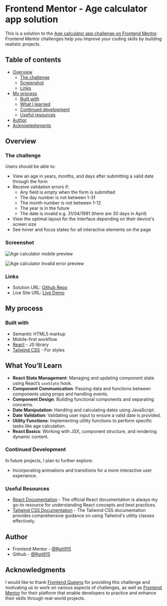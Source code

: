 # Frontend Mentor - Age calculator app solution

This is a solution to the [Age calculator app challenge on Frontend Mentor](https://www.frontendmentor.io/challenges/age-calculator-app-dF9DFFpj-Q). Frontend Mentor challenges help you improve your coding skills by building realistic projects.

## Table of contents

- [Overview](#overview)
  - [The challenge](#the-challenge)
  - [Screenshot](#screenshot)
  - [Links](#links)
- [My process](#my-process)
  - [Built with](#built-with)
  - [What I learned](#what-i-learned)
  - [Continued development](#continued-development)
  - [Useful resources](#useful-resources)
- [Author](#author)
- [Acknowledgments](#acknowledgments)

## Overview

### The challenge

Users should be able to:

- View an age in years, months, and days after submitting a valid date through the form
- Receive validation errors if:
  - Any field is empty when the form is submitted
  - The day number is not between 1-31
  - The month number is not between 1-12
  - The year is in the future
  - The date is invalid e.g. 31/04/1991 (there are 30 days in April)
- View the optimal layout for the interface depending on their device's screen size
- See hover and focus states for all interactive elements on the page

### Screenshot

![Age calculator mobile preview](./screenshot/age-calculator-mobile-solution-preview.png)


![Age calculator Invalid error preview](./screenshot/age-calculator-invalid-error-solution-preview.png)


### Links

- Solution URL: [Github Repo](https://github.com/Rgit915/age-calculator-app)
- Live Site URL: [Live Demo](https://age-calculator-rora.netlify.app/)

## My process

### Built with

- Semantic HTML5 markup
- Mobile-first workflow
- [React](https://reactjs.org/) - JS library
- [Tailwind CSS](https://tailwindcss.com/) - For styles

## What You’ll Learn


- **React State Management**: Managing and updating component state using React’s `useState` hook.
- **Component Communication**: Passing data and functions between components using props and handling events.
- **Component Design**: Building functional components and separating concerns.
- **Date Manipulation**: Handling and calculating dates using JavaScript.
- **Date Validation**: Validating user input to ensure a valid date is provided.
- **Utility Functions**: Implementing utility functions to perform specific tasks like age calculation.
- **React Basics**: Working with JSX, component structure, and rendering dynamic content.


### Continued Development

In future projects, I plan to further explore:

- Incorporating animations and transitions for a more interactive user experience.

### Useful Resources

- [React Documentation](https://reactjs.org/docs/getting-started.html) - The official React documentation is always my go-to resource for understanding React concepts and best practices.
- [Tailwind CSS Documentation](https://tailwindcss.com/docs) - The Tailwind CSS documentation provides comprehensive guidance on using Tailwind's utility classes effectively.


## Author

- Frontend Mentor - [@Rgit915](https://www.frontendmentor.io/profile/Rgit915)
- Github - [@Rgit915](https://github.com/Rgit915)

## Acknowledgments
I would like to thank [Frontend Queens](https://beacons.ai/frontendqueens) for providing this challenge and motivating us to work on various aspects of challenges, as well as [Frontend Mentor](https://www.frontendmentor.io/) for their platform that enable developers to practice and enhance their skills through real-world projects.